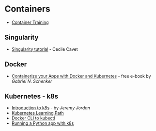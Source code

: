 # Containers

* [Container Training](https://container.training/)


## Singularity

- [Singularity tutorial](https://cavet.pages.in2p3.fr/tp-singularity-ci/) - Cecile Cavet

## Docker

* [Containerize your Apps with Docker and Kubernetes](https://github.com/PacktPublishing/Containerize-your-Apps-with-Docker-and-Kubernetes) - free e-book by _Gabriel N. Schenker_ 

## Kubernetes - k8s

* [Introduction to k8s](https://www.jeremyjordan.me/kubernetes/) - by _Jeremy Jordan_
* [Kubernetes Learning Path](https://azure.microsoft.com/en-us/resources/kubernetes-learning-path/)
* [Docker CLI to kubectl](https://kubernetes.io/docs/reference/kubectl/docker-cli-to-kubectl/)
* [Running a Python app with k8s](https://opensource.com/article/18/1/running-python-application-kubernetes)
